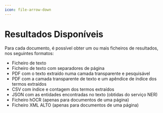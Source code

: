 ```yaml
---
icon: file-arrow-down
---
```


# Resultados Disponíveis

Para cada documento, é possível obter um ou mais ficheiros de resultados, nos seguintes formatos:



* Ficheiro de texto
* Ficheiro de texto com separadores de página
* PDF com o texto extraído numa camada transparente e pesquisável
* PDF com a camada transparente de texto e um apêndice de índice dos termos extraídos
* CSV com índice e contagem dos termos extraídos
* JSON com as entidades encontradas no texto (obtidas do serviço NER)
* Ficheiro hOCR (apenas para documentos de uma página)
* Ficheiro XML ALTO (apenas para documentos de uma página)

